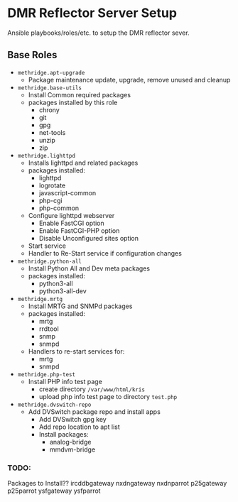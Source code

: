 # DMR Reflector Server Setup

Ansible playbooks/roles/etc. to setup the DMR reflector sever.

## Base Roles

- `methridge.apt-upgrade`
    - Package maintenance update, upgrade, remove unused and cleanup
- `methridge.base-utils`
    - Install Common required packages
    - packages installed by this role
        - chrony
        - git
        - gpg
        - net-tools
        - unzip
        - zip
- `methridge.lighttpd`
    - Installs lighttpd and related packages
    - packages installed:
        - lighttpd
        - logrotate
        - javascript-common
        - php-cgi
        - php-common
    - Configure lighttpd webserver
        - Enable FastCGI option
        - Enable FastCGI-PHP option
        - Disable Unconfigured sites option
    - Start service
    - Handler to Re-Start service if configuration changes
- `methridge.python-all`
    - Install Python All and Dev meta packages
    - packages installed:
        - python3-all
        - python3-all-dev
- `methridge.mrtg`
    - Install MRTG and SNMPd packages
    - packages installed:
        - mrtg
        - rrdtool
        - snmp
        - snmpd
    - Handlers to re-start services for:
        - mrtg
        - snmpd
- `methridge.php-test`
    - Install PHP info test page
        - create directory `/var/www/html/kris`
        - upload php info test page to directory `test.php`
- `methridge.dvswitch-repo`
    - Add DVSwitch package repo and install apps
        - Add DVSwitch gpg key
        - Add repo location to apt list
        - Install packages:
            - analog-bridge
            - mmdvm-bridge

### TODO:
Packages to Install??
ircddbgateway
nxdngateway
nxdnparrot
p25gateway
p25parrot
ysfgateway
ysfparrot
